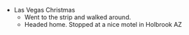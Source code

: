 - Las Vegas Christmas
	- Went to the strip and walked around.
	- Headed home. Stopped at a nice motel in Holbrook AZ